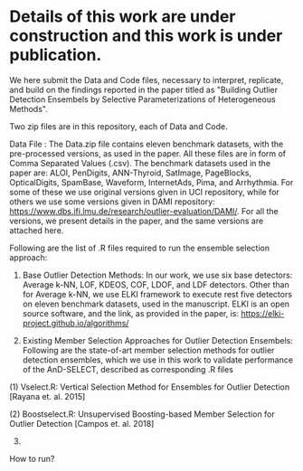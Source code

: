 # Details of this work are under construction and this work is under publication.

We here submit the Data and Code files, necessary to interpret, replicate, and build on the findings reported in the paper titled as "Building Outlier Detection Ensembels by Selective Parameterizations of Heterogeneous Methods".

Two zip files are in this repository, each of Data and Code.

Data File :
The Data.zip file contains eleven benchmark datasets, with the pre-processed versions, as used in the paper. All these files are in form of Comma Separated Values (.csv). 
The benchmark datasets used in the paper are:
ALOI, PenDigits, ANN-Thyroid, SatImage, PageBlocks, OpticalDigits, SpamBase, Waveform, InternetAds, Pima, and Arrhythmia. For some of these we use original versions given in UCI repository, while for others we use some versions given in DAMI repository: https://www.dbs.ifi.lmu.de/research/outlier-evaluation/DAMI/. For all the versions, we present details in the paper, and the same versions are attached here.


Following are the list of .R files required to run the ensemble selection approach:

1. Base Outlier Detection Methods: 
In our work, we use six base detectors: Average k-NN, LOF, KDEOS, COF, LDOF, and LDF detectors. Other than for Average k-NN, we use ELKI framework to execute rest five detectors on eleven benchmark datasets, used in the manuscript. ELKI is an open source software, and the link, as provided in the paper, is: https://elki-project.github.io/algorithms/

2. Existing Member Selection Approaches for Outlier Detection Ensembels:
Following are the state-of-art member selection methods for outlier detection ensembles, which we use in this work to validate performance of the AnD-SELECT, described as corresponding .R files

(1) Vselect.R: Vertical Selection Method for Ensembles for Outlier Detection [Rayana et. al. 2015]

(2) Boostselect.R:  Unsupervised Boosting-based Member Selection for Outlier Detection [Campos et. al. 2018]

3. 


How to run?
